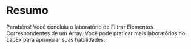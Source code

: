 # Resumo

Parabéns! Você concluiu o laboratório de Filtrar Elementos Correspondentes de um Array. Você pode praticar mais laboratórios no LabEx para aprimorar suas habilidades.

